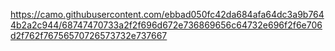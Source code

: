 https://camo.githubusercontent.com/ebbad050fc42da684afa64dc3a9b7644b2a2c944/68747470733a2f2f696d672e736869656c64732e696f2f6e706d2f762f76756570726573732e737667
